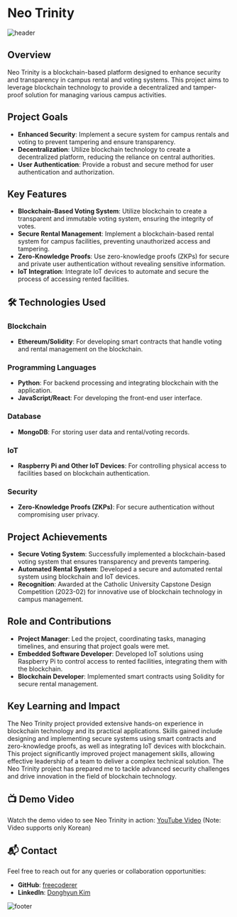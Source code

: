# Neo Trinity

![header](https://capsule-render.vercel.app/api?type=waving&color=F7CAC9&text=Neo%20Trinity&height=100&fontSize=40&fontColor=ffffff)

## Overview
Neo Trinity is a blockchain-based platform designed to enhance security and transparency in campus rental and voting systems. This project aims to leverage blockchain technology to provide a decentralized and tamper-proof solution for managing various campus activities.

## Project Goals
- **Enhanced Security**: Implement a secure system for campus rentals and voting to prevent tampering and ensure transparency.
- **Decentralization**: Utilize blockchain technology to create a decentralized platform, reducing the reliance on central authorities.
- **User Authentication**: Provide a robust and secure method for user authentication and authorization.

## Key Features
- **Blockchain-Based Voting System**: Utilize blockchain to create a transparent and immutable voting system, ensuring the integrity of votes.
- **Secure Rental Management**: Implement a blockchain-based rental system for campus facilities, preventing unauthorized access and tampering.
- **Zero-Knowledge Proofs**: Use zero-knowledge proofs (ZKPs) for secure and private user authentication without revealing sensitive information.
- **IoT Integration**: Integrate IoT devices to automate and secure the process of accessing rented facilities.

## 🛠 Technologies Used
### Blockchain
- **Ethereum/Solidity**: For developing smart contracts that handle voting and rental management on the blockchain.

### Programming Languages
- **Python**: For backend processing and integrating blockchain with the application.
- **JavaScript/React**: For developing the front-end user interface.

### Database
- **MongoDB**: For storing user data and rental/voting records.

### IoT
- **Raspberry Pi and Other IoT Devices**: For controlling physical access to facilities based on blockchain authentication.

### Security
- **Zero-Knowledge Proofs (ZKPs)**: For secure authentication without compromising user privacy.

## Project Achievements
- **Secure Voting System**: Successfully implemented a blockchain-based voting system that ensures transparency and prevents tampering.
- **Automated Rental System**: Developed a secure and automated rental system using blockchain and IoT devices.
- **Recognition**: Awarded at the Catholic University Capstone Design Competition (2023-02) for innovative use of blockchain technology in campus management.

## Role and Contributions
- **Project Manager**: Led the project, coordinating tasks, managing timelines, and ensuring that project goals were met.
- **Embedded Software Developer**: Developed IoT solutions using Raspberry Pi to control access to rented facilities, integrating them with the blockchain.
- **Blockchain Developer**: Implemented smart contracts using Solidity for secure rental management.

## Key Learning and Impact
The Neo Trinity project provided extensive hands-on experience in blockchain technology and its practical applications. Skills gained include designing and implementing secure systems using smart contracts and zero-knowledge proofs, as well as integrating IoT devices with blockchain. This project significantly improved project management skills, allowing effective leadership of a team to deliver a complex technical solution. The Neo Trinity project has prepared me to tackle advanced security challenges and drive innovation in the field of blockchain technology.

## 📺 Demo Video
Watch the demo video to see Neo Trinity in action: [YouTube Video](https://www.youtube.com/watch?v=lmznvGkTQeE) (Note: Video supports only Korean)

## 📬 Contact
Feel free to reach out for any queries or collaboration opportunities:
- **GitHub**: [freecoderer](https://github.com/freecoderer)
- **LinkedIn**: [Donghyun Kim](https://www.linkedin.com/in/kdh1999dev)

![footer](https://capsule-render.vercel.app/api?section=footer&type=waving&color=F7CAC9)
